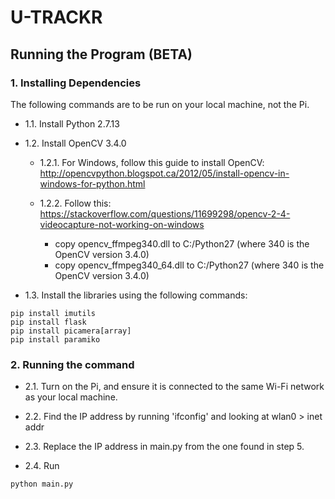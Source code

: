 # U-TRACKR

## Running the Program (BETA)

### 1. Installing Dependencies

The following commands are to be run on your local machine, not the Pi.

* 1.1\. Install Python 2.7.13

* 1.2\. Install OpenCV 3.4.0
	
	* 1.2.1\. For Windows, follow this guide to install OpenCV: http://opencvpython.blogspot.ca/2012/05/install-opencv-in-windows-for-python.html
	
	* 1.2.2\. Follow this: https://stackoverflow.com/questions/11699298/opencv-2-4-videocapture-not-working-on-windows
		- copy opencv_ffmpeg340.dll to C:/Python27 (where 340 is the OpenCV version 3.4.0)
		- copy opencv_ffmpeg340_64.dll to C:/Python27 (where 340 is the OpenCV version 3.4.0)

* 1.3\. Install the libraries using the following commands:

```
pip install imutils
pip install flask
pip install picamera[array]
pip install paramiko
```

### 2. Running the command

* 2.1\. Turn on the Pi, and ensure it is connected to the same Wi-Fi network as your local machine.

* 2.2\. Find the IP address by running 'ifconfig' and looking at wlan0 > inet addr

* 2.3\. Replace the IP address in main.py from the one found in step 5.

* 2.4\. Run

```
python main.py
```
